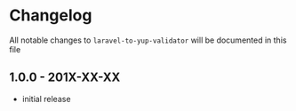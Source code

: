 # Changelog

All notable changes to `laravel-to-yup-validator` will be documented in this file

## 1.0.0 - 201X-XX-XX

- initial release
